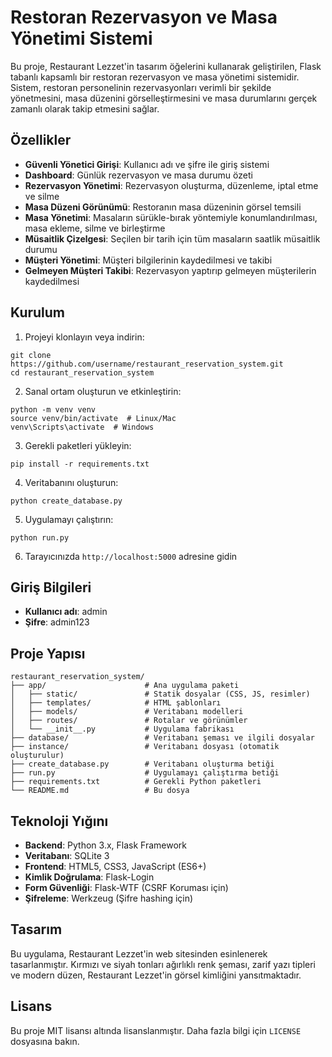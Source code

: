 # Restoran Rezervasyon ve Masa Yönetimi Sistemi

Bu proje, Restaurant Lezzet'in tasarım öğelerini kullanarak geliştirilen, Flask tabanlı kapsamlı bir restoran rezervasyon ve masa yönetimi sistemidir. Sistem, restoran personelinin rezervasyonları verimli bir şekilde yönetmesini, masa düzenini görselleştirmesini ve masa durumlarını gerçek zamanlı olarak takip etmesini sağlar.

## Özellikler

- **Güvenli Yönetici Girişi**: Kullanıcı adı ve şifre ile giriş sistemi
- **Dashboard**: Günlük rezervasyon ve masa durumu özeti
- **Rezervasyon Yönetimi**: Rezervasyon oluşturma, düzenleme, iptal etme ve silme
- **Masa Düzeni Görünümü**: Restoranın masa düzeninin görsel temsili
- **Masa Yönetimi**: Masaların sürükle-bırak yöntemiyle konumlandırılması, masa ekleme, silme ve birleştirme
- **Müsaitlik Çizelgesi**: Seçilen bir tarih için tüm masaların saatlik müsaitlik durumu
- **Müşteri Yönetimi**: Müşteri bilgilerinin kaydedilmesi ve takibi
- **Gelmeyen Müşteri Takibi**: Rezervasyon yaptırıp gelmeyen müşterilerin kaydedilmesi

## Kurulum

1. Projeyi klonlayın veya indirin:
```
git clone https://github.com/username/restaurant_reservation_system.git
cd restaurant_reservation_system
```

2. Sanal ortam oluşturun ve etkinleştirin:
```
python -m venv venv
source venv/bin/activate  # Linux/Mac
venv\Scripts\activate  # Windows
```

3. Gerekli paketleri yükleyin:
```
pip install -r requirements.txt
```

4. Veritabanını oluşturun:
```
python create_database.py
```

5. Uygulamayı çalıştırın:
```
python run.py
```

6. Tarayıcınızda `http://localhost:5000` adresine gidin

## Giriş Bilgileri

- **Kullanıcı adı**: admin
- **Şifre**: admin123

## Proje Yapısı

```
restaurant_reservation_system/
├── app/                      # Ana uygulama paketi
│   ├── static/               # Statik dosyalar (CSS, JS, resimler)
│   ├── templates/            # HTML şablonları
│   ├── models/               # Veritabanı modelleri
│   ├── routes/               # Rotalar ve görünümler
│   └── __init__.py           # Uygulama fabrikası
├── database/                 # Veritabanı şeması ve ilgili dosyalar
├── instance/                 # Veritabanı dosyası (otomatik oluşturulur)
├── create_database.py        # Veritabanı oluşturma betiği
├── run.py                    # Uygulamayı çalıştırma betiği
├── requirements.txt          # Gerekli Python paketleri
└── README.md                 # Bu dosya
```

## Teknoloji Yığını

- **Backend**: Python 3.x, Flask Framework
- **Veritabanı**: SQLite 3
- **Frontend**: HTML5, CSS3, JavaScript (ES6+)
- **Kimlik Doğrulama**: Flask-Login
- **Form Güvenliği**: Flask-WTF (CSRF Koruması için)
- **Şifreleme**: Werkzeug (Şifre hashing için)

## Tasarım

Bu uygulama, Restaurant Lezzet'in web sitesinden esinlenerek tasarlanmıştır. Kırmızı ve siyah tonları ağırlıklı renk şeması, zarif yazı tipleri ve modern düzen, Restaurant Lezzet'in görsel kimliğini yansıtmaktadır.

## Lisans

Bu proje MIT lisansı altında lisanslanmıştır. Daha fazla bilgi için `LICENSE` dosyasına bakın.
